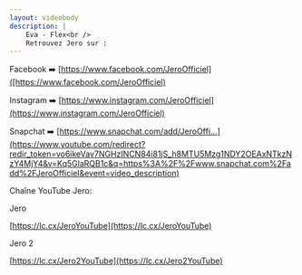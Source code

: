 ```yaml
---
layout: videobody
description: |
    Eva - Flex<br />
    Retrouvez Jero sur :
---
```

Facebook ➡️ [https://www.facebook.com/JeroOfficiel]([https://www.facebook.com/JeroOfficiel)

Instagram ➡️ [https://www.instagram.com/JeroOfficiel](https://www.instagram.com/JeroOfficiel)

Snapchat ➡️ [https://www.snapchat.com/add/JeroOffi...](https://www.youtube.com/redirect?redir_token=vo6ikeVav7NGHzINCN84i81jS_h8MTU5Mzg1NDY2OEAxNTkzNzY4MjY4&v=Kq5GlaRQB1c&q=https%3A%2F%2Fwww.snapchat.com%2Fadd%2FJeroOfficiel&event=video_description)

Chaîne YouTube Jero:

Jero 

[https://lc.cx/JeroYouTube](https://lc.cx/JeroYouTube)

Jero 2 

[https://lc.cx/Jero2YouTube](https://lc.cx/Jero2YouTube)